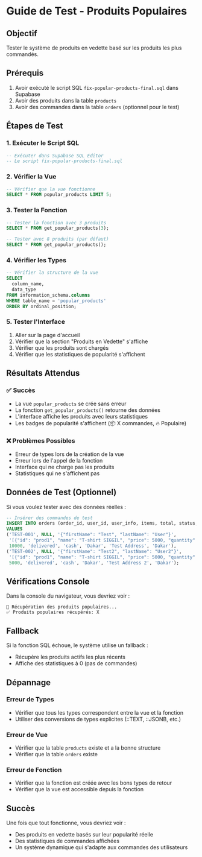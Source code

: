 # Guide de Test - Produits Populaires

## Objectif
Tester le système de produits en vedette basé sur les produits les plus commandés.

## Prérequis
1. Avoir exécuté le script SQL `fix-popular-products-final.sql` dans Supabase
2. Avoir des produits dans la table `products`
3. Avoir des commandes dans la table `orders` (optionnel pour le test)

## Étapes de Test

### 1. Exécuter le Script SQL
```sql
-- Exécuter dans Supabase SQL Editor
-- Le script fix-popular-products-final.sql
```

### 2. Vérifier la Vue
```sql
-- Vérifier que la vue fonctionne
SELECT * FROM popular_products LIMIT 5;
```

### 3. Tester la Fonction
```sql
-- Tester la fonction avec 3 produits
SELECT * FROM get_popular_products(3);

-- Tester avec 8 produits (par défaut)
SELECT * FROM get_popular_products();
```

### 4. Vérifier les Types
```sql
-- Vérifier la structure de la vue
SELECT 
  column_name, 
  data_type 
FROM information_schema.columns 
WHERE table_name = 'popular_products' 
ORDER BY ordinal_position;
```

### 5. Tester l'Interface
1. Aller sur la page d'accueil
2. Vérifier que la section "Produits en Vedette" s'affiche
3. Vérifier que les produits sont chargés
4. Vérifier que les statistiques de popularité s'affichent

## Résultats Attendus

### ✅ Succès
- La vue `popular_products` se crée sans erreur
- La fonction `get_popular_products()` retourne des données
- L'interface affiche les produits avec leurs statistiques
- Les badges de popularité s'affichent (📦 X commandes, 🔥 Populaire)

### ❌ Problèmes Possibles
- Erreur de types lors de la création de la vue
- Erreur lors de l'appel de la fonction
- Interface qui ne charge pas les produits
- Statistiques qui ne s'affichent pas

## Données de Test (Optionnel)

Si vous voulez tester avec des données réelles :

```sql
-- Insérer des commandes de test
INSERT INTO orders (order_id, user_id, user_info, items, total, status, payment_method, city, delivery_address, delivery_city) 
VALUES 
('TEST-001', NULL, '{"firstName": "Test", "lastName": "User"}', 
 '[{"id": "prod1", "name": "T-shirt SIGGIL", "price": 5000, "quantity": 2}]', 
 10000, 'delivered', 'cash', 'Dakar', 'Test Address', 'Dakar'),
('TEST-002', NULL, '{"firstName": "Test2", "lastName": "User2"}', 
 '[{"id": "prod1", "name": "T-shirt SIGGIL", "price": 5000, "quantity": 1}]', 
 5000, 'delivered', 'cash', 'Dakar', 'Test Address 2', 'Dakar');
```

## Vérifications Console

Dans la console du navigateur, vous devriez voir :
```
🔄 Récupération des produits populaires...
✅ Produits populaires récupérés: X
```

## Fallback

Si la fonction SQL échoue, le système utilise un fallback :
- Récupère les produits actifs les plus récents
- Affiche des statistiques à 0 (pas de commandes)

## Dépannage

### Erreur de Types
- Vérifier que tous les types correspondent entre la vue et la fonction
- Utiliser des conversions de types explicites (::TEXT, ::JSONB, etc.)

### Erreur de Vue
- Vérifier que la table `products` existe et a la bonne structure
- Vérifier que la table `orders` existe

### Erreur de Fonction
- Vérifier que la fonction est créée avec les bons types de retour
- Vérifier que la vue est accessible depuis la fonction

## Succès
Une fois que tout fonctionne, vous devriez voir :
- Des produits en vedette basés sur leur popularité réelle
- Des statistiques de commandes affichées
- Un système dynamique qui s'adapte aux commandes des utilisateurs
